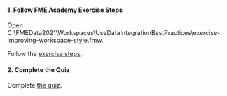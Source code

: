 <head><base target="_blank"> </head>

#### 1. Follow FME Academy Exercise Steps

Open C:\FMEData2021\Workspaces\UseDataIntegrationBestPractices\exercise-improving-workspace-style.fmw.

Follow the [exercise steps](https://safe.my.trailhead.com/en/content/safe/modules/document-your-workspace/exercise-improving-workspace-style?trail_id=fme-desktop-basic).

#### 2. Complete the Quiz

Complete [the quiz](https://safe.my.trailhead.com/en/content/safe/modules/document-your-workspace/exercise-improving-workspace-style?trail_id=fme-desktop-basic#challenge).
